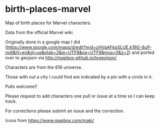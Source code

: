 # birth-places-marvel

Map of birth places for Marvel characters.

Data from the official Marvel wiki.

Originally done in a google map I did (https://www.google.com/maps/d/edit?mid=zHVaAFkpSLUE.k19G-8uP-mdI&hl=en&gl=us&ptab=2&ie=UTF8&oe=UTF8&msa=0&z=2) and ported over to geojson via http://mapbox.github.io/togeojson/

Characters are from the 616 universe.

Those with out a city I could find are indicated by a pin with a circle in it.

Pulls welcome!!

Please request to add characters one pull or issue at a time so I can keep track.

For corrections please submit an issue and the correction.

Icons from https://www.mapbox.com/maki/
